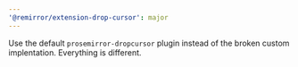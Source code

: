 ```yaml
---
'@remirror/extension-drop-cursor': major
---
```


Use the default `prosemirror-dropcursor` plugin instead of the broken custom implentation. Everything is different.
